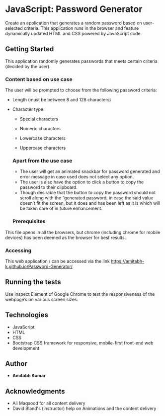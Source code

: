 # JavaScript: Password Generator

Create an application that generates a random password based on user-selected criteria. This application runs in the browser and feature dynamically updated HTML and CSS powered by JavaScript code.

## Getting Started

This application randomly generates passwords that meets certain criteria (decided by the user).

### Content based on use case

The user will be prompted to choose from the following password criteria:

* Length (must be between 8 and 128 characters)

* Character type:

  * Special characters

  * Numeric characters

  * Lowercase characters

  * Uppercase characters

  ### Apart from the use case

  * The user will get an animated snackbar for password generated and error message in case used does not select any option.
  * The user is also have the option to click a button to copy the password to their clipboard.
  * Though desirable that the button to copy the password should not scroll along with the “generated password, in case the said value doesn’t fit the screen, but it does and has been left as it is which will be taken care of in future enhancement.
 
  ### Prerequisites

This file opens in all the browsers, but chrome (including chrome for mobile devices) has been deemed as the browser for best results.

### Accessing

This web application / can be accessed via the link https://amitabh-k.github.io/Password-Generator/

## Running the tests

Use Inspect Element of Google Chrome to test the responsiveness of the webpage’s on various screen sizes.

## Technologies

* JavaScript
* HTML
* CSS
* Bootstrap CSS framework for responsive, mobile-first front-end web development

## Author

* **Amitabh Kumar**

## Acknowledgments

* Ali Maqsood for all content delivery
* David Bland's (instructor) help on Animations and the content delivery
